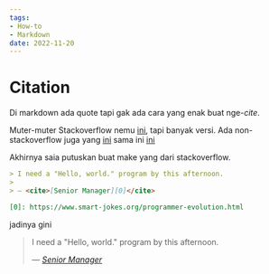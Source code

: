 ```yaml
---
tags:
- How-to
- Markdown
date: 2022-11-20
---
```


# Citation

Di markdown ada quote tapi gak ada cara yang enak buat nge-_cite_.

Muter-muter Stackoverflow nemu <u>[ini](https://stackoverflow.com/questions/2002120/citing-the-author-of-a-blockquote-using-markdown-syntax "citations - Citing the author of a blockquote using Markdown syntax - Stack Overflow")</u>, tapi banyak versi. Ada non-stackoverflow juga yang <u>[ini](https://whatismarkdown.com/how-to-have-citations-in-markdown-2/ "How To Have Citations In Markdown? – What Is Mark Down")</u> sama ini <u>[ini](https://v4.chriskrycho.com/2015/academic-markdown-and-citations.html "Academic Markdown and Citations · Chris Krycho")</u>

Akhirnya saia putuskan buat make yang dari stackoverflow.

```markdown
> I need a "Hello, world." program by this afternoon.
>
> — <cite>[Senior Manager][0]</cite>

[0]: https://www.smart-jokes.org/programmer-evolution.html
```

jadinya gini

> I need a "Hello, world." program by this afternoon.
>
> — <cite>[Senior Manager][0]</cite>

[0]: https://www.smart-jokes.org/programmer-evolution.html